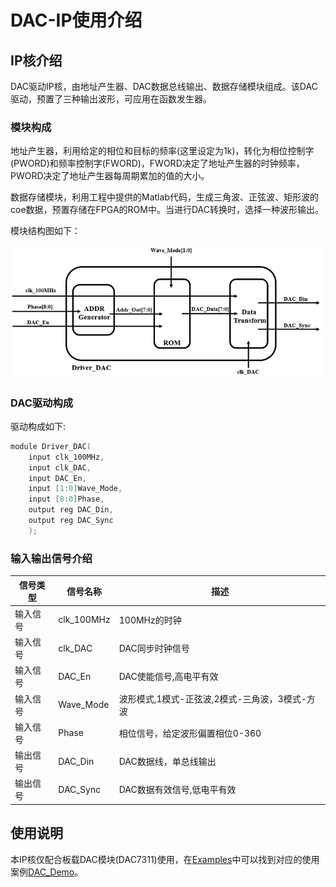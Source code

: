 # DAC-IP使用介绍

## IP核介绍

DAC驱动IP核，由地址产生器、DAC数据总线输出、数据存储模块组成。该DAC驱动，预置了三种输出波形，可应用在函数发生器。

### 模块构成

地址产生器，利用给定的相位和目标的频率(这里设定为1k)，转化为相位控制字(PWORD)和频率控制字(FWORD)，FWORD决定了地址产生器的时钟频率，PWORD决定了地址产生器每周期累加的值的大小。

数据存储模块，利用工程中提供的Matlab代码，生成三角波、正弦波、矩形波的coe数据，预置存储在FPGA的ROM中。当进行DAC转换时，选择一种波形输出。

模块结构图如下：

![](/Examples/Images/DAC-IP.png)


### DAC驱动构成

驱动构成如下:

```c
module Driver_DAC(
    input clk_100MHz,
    input clk_DAC,
    input DAC_En,
    input [1:0]Wave_Mode,
    input [8:0]Phase,
    output reg DAC_Din,
    output reg DAC_Sync
    );
```
### 输入输出信号介绍
  
| **信号类型**    | **信号名称**    | **描述** |
| ----------- | ----------- | -------- |
| 输入信号 | clk_100MHz  | 100MHz的时钟             |
| 输入信号 | clk_DAC     | DAC同步时钟信号           |
| 输入信号 | DAC_En      | DAC使能信号,高电平有效    |
| 输入信号 | Wave_Mode   | 波形模式,1模式-正弦波,2模式-三角波，3模式-方波   |
| 输入信号 | Phase       | 相位信号，给定波形偏置相位0-360   |
| 输出信号 | DAC_Din     | DAC数据线，单总线输出   |
| 输出信号 | DAC_Sync    | DAC数据有效信号,低电平有效   |

## 使用说明

本IP核仅配合板载DAC模块(DAC7311)使用，在[Examples](/Examples)中可以找到对应的使用案例[DAC_Demo](/Examples/FPGA/4.Module-Interface/DAC-Interface)。

